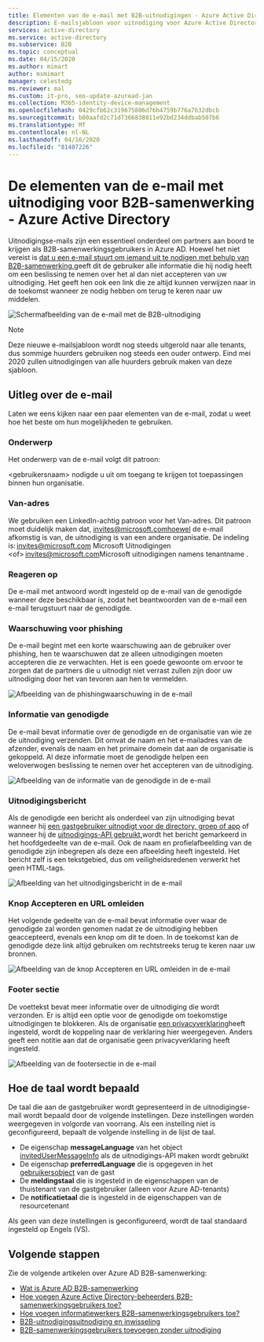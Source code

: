 ```yaml
---
title: Elementen van de e-mail met B2B-uitnodigingen - Azure Active Directory | Microsoft Documenten
description: E-mailsjabloon voor uitnodiging voor Azure Active Directory B2B-uitnodiging
services: active-directory
ms.service: active-directory
ms.subservice: B2B
ms.topic: conceptual
ms.date: 04/15/2020
ms.author: mimart
author: msmimart
manager: celestedg
ms.reviewer: mal
ms.custom: it-pro, seo-update-azuread-jan
ms.collection: M365-identity-device-management
ms.openlocfilehash: 0429cfb62c319675806d76b4759b776a7b32dbcb
ms.sourcegitcommit: b80aafd2c71d7366838811e92bd234ddbab507b6
ms.translationtype: MT
ms.contentlocale: nl-NL
ms.lasthandoff: 04/16/2020
ms.locfileid: "81407226"
---
```

# <a name="the-elements-of-the-b2b-collaboration-invitation-email---azure-active-directory"></a>De elementen van de e-mail met uitnodiging voor B2B-samenwerking - Azure Active Directory

Uitnodigingse-mails zijn een essentieel onderdeel om partners aan boord te krijgen als B2B-samenwerkingsgebruikers in Azure AD. Hoewel het niet vereist is [dat u een e-mail stuurt om iemand uit te nodigen met behulp van B2B-samenwerking,](add-user-without-invite.md)geeft dit de gebruiker alle informatie die hij nodig heeft om een beslissing te nemen over het al dan niet accepteren van uw uitnodiging. Het geeft hen ook een link die ze altijd kunnen verwijzen naar in de toekomst wanneer ze nodig hebben om terug te keren naar uw middelen.

![Schermafbeelding van de e-mail met de B2B-uitnodiging](media/invitation-email-elements/invitation-email.png)

> [!NOTE]
> Deze nieuwe e-mailsjabloon wordt nog steeds uitgerold naar alle tenants, dus sommige huurders gebruiken nog steeds een ouder ontwerp. Eind mei 2020 zullen uitnodigingen van alle huurders gebruik maken van deze sjabloon.

## <a name="explaining-the-email"></a>Uitleg over de e-mail

Laten we eens kijken naar een paar elementen van de e-mail, zodat u weet hoe het beste om hun mogelijkheden te gebruiken.

### <a name="subject"></a>Onderwerp

Het onderwerp van de e-mail volgt dit patroon:

&lt;gebruikersnaam&gt; nodigde u uit om toegang te krijgen tot toepassingen binnen hun organisatie.

### <a name="from-address"></a>Van-adres

We gebruiken een LinkedIn-achtig patroon voor het Van-adres. Dit patroon moet duidelijk maken dat, invites@microsoft.comhoewel de e-mail afkomstig is van, de uitnodiging is van een andere organisatie. De indeling is: <invites@microsoft.com> Microsoft Uitnodigingen &lt;of&gt; <invites@microsoft.com>Microsoft uitnodigingen namens tenantname . 

### <a name="reply-to"></a>Reageren op

De e-mail met antwoord wordt ingesteld op de e-mail van de genodigde wanneer deze beschikbaar is, zodat het beantwoorden van de e-mail een e-mail terugstuurt naar de genodigde.

### <a name="phishing-warning"></a>Waarschuwing voor phishing

De e-mail begint met een korte waarschuwing aan de gebruiker over phishing, hen te waarschuwen dat ze alleen uitnodigingen moeten accepteren die ze verwachten. Het is een goede gewoonte om ervoor te zorgen dat de partners die u uitnodigt niet verrast zullen zijn door uw uitnodiging door het van tevoren aan hen te vermelden.

![Afbeelding van de phishingwaarschuwing in de e-mail](media/invitation-email-elements/phishing-warning.png)

### <a name="inviters-information"></a>Informatie van genodigde

De e-mail bevat informatie over de genodigde en de organisatie van wie ze de uitnodiging verzenden. Dit omvat de naam en het e-mailadres van de afzender, evenals de naam en het primaire domein dat aan de organisatie is gekoppeld. Al deze informatie moet de genodigde helpen een weloverwogen beslissing te nemen over het accepteren van de uitnodiging.

![Afbeelding van de informatie van de genodigde in de e-mail](media/invitation-email-elements/inviters-information.png)

### <a name="invitation-message"></a>Uitnodigingsbericht

Als de genodigde een bericht als onderdeel van zijn uitnodiging bevat wanneer hij [een gastgebruiker uitnodigt voor de directory, groep of app](add-users-administrator.md) of wanneer hij de [uitnodigings-API gebruikt,](customize-invitation-api.md)wordt het bericht gemarkeerd in het hoofdgedeelte van de e-mail. Ook de naam en profielafbeelding van de genodigde zijn inbegrepen als deze een afbeelding heeft ingesteld. Het bericht zelf is een tekstgebied, dus om veiligheidsredenen verwerkt het geen HTML-tags.

![Afbeelding van het uitnodigingsbericht in de e-mail](media/invitation-email-elements/invitation-message.png)

### <a name="accept-button-and-redirect-url"></a>Knop Accepteren en URL omleiden

Het volgende gedeelte van de e-mail bevat informatie over waar de genodigde zal worden genomen nadat ze de uitnodiging hebben geaccepteerd, evenals een knop om dit te doen.  In de toekomst kan de genodigde deze link altijd gebruiken om rechtstreeks terug te keren naar uw bronnen.

![Afbeelding van de knop Accepteren en URL omleiden in de e-mail](media/invitation-email-elements/accept-button.png)

### <a name="footer-section"></a>Footer sectie

De voettekst bevat meer informatie over de uitnodiging die wordt verzonden. Er is altijd een optie voor de genodigde om toekomstige uitnodigingen te blokkeren. Als de organisatie [een privacyverklaring](https://docs.microsoft.com/azure/active-directory/fundamentals/active-directory-properties-area)heeft ingesteld, wordt de koppeling naar de verklaring hier weergegeven.  Anders geeft een notitie aan dat de organisatie geen privacyverklaring heeft ingesteld.

![Afbeelding van de footersectie in de e-mail](media/invitation-email-elements/footer-section.png)
 
## <a name="how-the-language-is-determined"></a>Hoe de taal wordt bepaald

De taal die aan de gastgebruiker wordt gepresenteerd in de uitnodigingse-mail wordt bepaald door de volgende instellingen. Deze instellingen worden weergegeven in volgorde van voorrang. Als een instelling niet is geconfigureerd, bepaalt de volgende instelling in de lijst de taal.

- De eigenschap **messageLanguage** van het object [invitedUserMessageInfo](https://docs.microsoft.com/graph/api/resources/invitedusermessageinfo?view=graph-rest-1.0) als de uitnodigings-API maken wordt gebruikt
-   De eigenschap **preferredLanguage** die is opgegeven in het [gebruikersobject](https://docs.microsoft.com/graph/api/resources/user?view=graph-rest-1.0) van de gast
-   De **meldingstaal** die is ingesteld in de eigenschappen van de thuistenant van de gastgebruiker (alleen voor Azure AD-tenants)
-   De **notificatietaal** die is ingesteld in de eigenschappen van de resourcetenant

Als geen van deze instellingen is geconfigureerd, wordt de taal standaard ingesteld op Engels (VS).

## <a name="next-steps"></a>Volgende stappen

Zie de volgende artikelen over Azure AD B2B-samenwerking:

- [Wat is Azure AD B2B-samenwerking](what-is-b2b.md)
- [Hoe voegen Azure Active Directory-beheerders B2B-samenwerkingsgebruikers toe?](add-users-administrator.md)
- [Hoe voegen informatiewerkers B2B-samenwerkingsgebruikers toe?](add-users-information-worker.md)
- [B2B-uitnodigingsuitnodiging en inwisseling](redemption-experience.md)
- [B2B-samenwerkingsgebruikers toevoegen zonder uitnodiging](add-user-without-invite.md)

